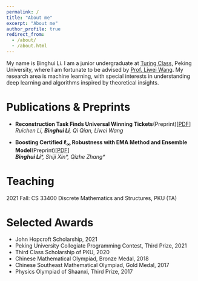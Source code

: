 ```yaml
---
permalink: /
title: "About me"
excerpt: "About me"
author_profile: true
redirect_from: 
  - /about/
  - /about.html
---
```


My name is Binghui Li. I am a junior undergraduate at [Turing Class](https://cfcs.pku.edu.cn/english/research/turing_program/introduction1/index.htm), Peking University, where I am fortunate to be advised by [Prof. Liwei Wang](http://www.liweiwang-pku.com/). My research area is machine learning, with special interests in understanding deep learning and algorithms inspired by theoretical insights. 

Publications & Preprints
=====
- **Reconstruction Task Finds Universal Winning Tickets**(Preprint)[[PDF](https://arxiv.org/abs/2202.11484)]
  <br/>
  _Ruichen Li, **Binghui Li**, Qi Qian, Liwei Wang_

- **Boosting Certified ℓ<sub>∞</sub> Robustness with EMA Method and Ensemble Model**(Preprint)[[PDF](https://arxiv.org/abs/2107.00230)]
  <br/>
  _**Binghui Li**\*, Shiji Xin\*, Qizhe Zhang\*_

Teaching
=====
2021 Fall: CS 33400 Discrete Mathematics and Structures, PKU (TA)

Selected Awards
======
- John Hopcroft Scholarship, 2021
- Peking University Collegiate Programming Contest, Third Prize, 2021
- Third Class Scholarship of PKU, 2020
- Chinese Mathematical Olympiad, Bronze Medal, 2018
- Chinese Southeast Mathematical Olympiad, Gold Medal, 2017
- Physics Olympiad of Shaanxi, Third Prize, 2017


